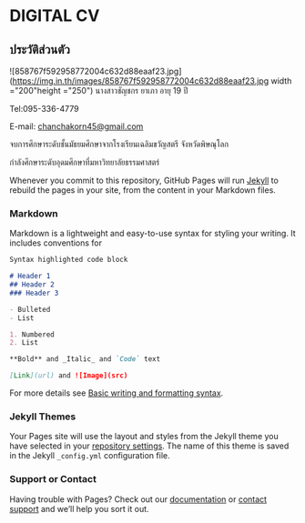 # DIGITAL CV
## ประวัติส่วนตัว
![858767f592958772004c632d88eaaf23.jpg](https://img.in.th/images/858767f592958772004c632d88eaaf23.jpg width ="200"height ="250")
นางสาวชัญชกร ยาเภา อายุ 19 ปี

Tel:095-336-4779

E-mail: chanchakorn45@gmail.com

จบการศึกษาระดับชั้นมัธยมศึกษาจากโรงเรียนเฉลิมขวัญสตรี จังหวัดพิษณุโลก

กำลังศึกษาระดับอุดมศึกษาที่มหาวิทยาลัยธรรมศาสตร์

Whenever you commit to this repository, GitHub Pages will run [Jekyll](https://jekyllrb.com/) to rebuild the pages in your site, from the content in your Markdown files.

### Markdown

Markdown is a lightweight and easy-to-use syntax for styling your writing. It includes conventions for

```markdown
Syntax highlighted code block

# Header 1
## Header 2
### Header 3

- Bulleted
- List

1. Numbered
2. List

**Bold** and _Italic_ and `Code` text

[Link](url) and ![Image](src)
```

For more details see [Basic writing and formatting syntax](https://docs.github.com/en/github/writing-on-github/getting-started-with-writing-and-formatting-on-github/basic-writing-and-formatting-syntax).

### Jekyll Themes

Your Pages site will use the layout and styles from the Jekyll theme you have selected in your [repository settings](https://github.com/SSPJM/6424650262_-/settings/pages). The name of this theme is saved in the Jekyll `_config.yml` configuration file.

### Support or Contact

Having trouble with Pages? Check out our [documentation](https://docs.github.com/categories/github-pages-basics/) or [contact support](https://support.github.com/contact) and we’ll help you sort it out.
